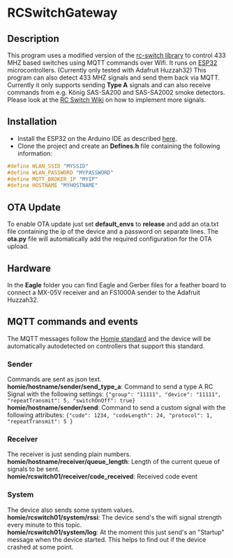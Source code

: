 # RCSwitchGateway
## Description
This program uses a modified version of the [rc-switch library](https://github.com/sui77/rc-switch) to control 433 MHZ based switches using MQTT commands over Wifi. It runs on [ESP32](https://www.espressif.com/en/products/hardware/esp32/overview) microcontrollers. (Currently only tested with Adafruit Huzzah32) This program can also detect 433 MHZ signals and send them back via MQTT. Currently it only supports sending **Type A** signals and can also receive commands from e.g. König SAS-SA200 and SAS-SA2002 smoke detectors. Please look at the [RC Switch Wiki](https://github.com/sui77/rc-switch/wiki/Add_New_Remote_Part_1) on how to implement more signals.
## Installation
- Install the ESP32 on the Arduino IDE as described [here](https://randomnerdtutorials.com/installing-the-esp32-board-in-arduino-ide-windows-instructions/).
- Clone the project and create an **Defines.h** file containing the following information:
```cpp
#define WLAN_SSID "MYSSID"
#define WLAN_PASSWORD "MYPASSWORD"
#define MQTT_BROKER_IP "MYIP"
#define HOSTNAME "MYHOSTNAME"
```
## OTA Update
To enable OTA update just set **default_envs** to **release** and add an ota.txt file containing the ip of the device and a password on separate lines. The **ota.py** file will automatically add the required configuration for the OTA upload.
## Hardware
In the **Eagle** folder you can find Eagle and Gerber files for a feather board to connect a MX-05V receiver and an FS1000A sender to the Adafruit Huzzah32.
## MQTT commands and events
The MQTT messages follow the [Homie standard](https://homieiot.github.io/) and the device will be automatically autodetected on controllers that support this standard.
### Sender
Commands are sent as json text.\
**homie/hostname/sender/send_type_a**: Command to send a type A RC Signal with the following settings:
`{"group": "11111", "device": "11111", "repeatTransmit": 5, "switchOnOff": true}`\
**homie/hostname/sender/send**: Command to send a custom signal with the following attributes:
`{"code": 1234, "codeLength": 24, "protocol": 1, "repeatTransmit": 5 }`
### Receiver
The receiver is just sending plain numbers.\
**homie/hostname/receiver/queue_length**: Length of the current queue of signals to be sent.\
**homie/rcswitch01/receiver/code_received**: Received code event
### System
The device also sends some system values.\
**homie/rcswitch01/system/rssi**: The device send's the wifi signal strength every minute to this topic.\
**homie/rcswitch01/system/log**: At the moment this just send's an "Startup" message when the device started. This helps to find out if the device crashed at some point.
